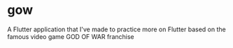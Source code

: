 # gow

A Flutter application that I've made to practice more on Flutter based on the famous video game GOD OF WAR franchise 
